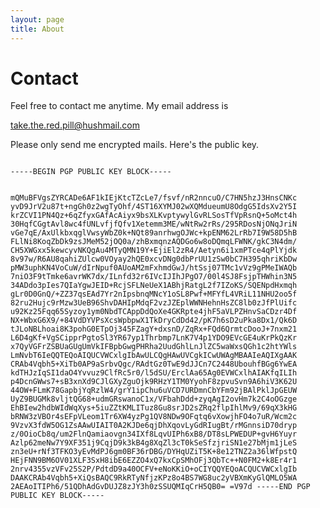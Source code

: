 ```yaml
---
layout: page
title: About
---
```


Contact
=====

Feel free to contact me anytime. My email address is 

[take.the.red.pill@hushmail.com](mailto:take.the.red.pill@hushmail.com)

Please only send me encrypted mails. Here's the public key.

<code>
-----BEGIN PGP PUBLIC KEY BLOCK-----

mQMuBFVgsZYRCADe6AF1kIEjKtcTZcLe7/fsvf/nR2nncuO/C7HN5hzJ3HnsCNKc
yvD9JrV2u87t+ngGh0z2wgTyOhf/4ST16XYMJ02wXQMdueumU8OdgG5IdsXv2Y5I
krZCVI1PN4Qz+6qZfyxGAfAcAiyx9bsXLKvptywylGvRLSosTfVpRsnQ+5oMct4h
30HqfCGgtAvl8wc4fUNLvfjfQfv1Xetemm3ME/wNtRw2rRs/295RDosNjONqJriN
vGe7qE/AxUlkbxqglVwsyWbZ0k+NQt89anrhwgOJWc+kpENM62LrRb7I9W58D5hB
FLlNi8KoqZbDk9zsJMeM52jOQ0a/zhBxmqnzAQDGo6w8oDQmqLFWNK/gkC3N4dm/
CH5XWGxx5kewcyvNKQgAu4MTyQMN19Y+EjiEl2zR4/Aetyn6i1xmPTce4qPlYjdk
8v97w/R6AU8qahiZUlcw0VOyay2hQE0xcvDNg0dbPrUU1zSw0bC7H395qhriKbDw
pMW3uphKN4VoCuW/dIrNpuf0AUoAM2mFxhmdGwJ/htSsj07TMc1vVz9gPMeIWAQb
7niO3F9tTmke6avrWK7dx/ILnfd32r6IVcIJIhJPgO7/00l4SJ8FsjpTHWhin3N5
34ADdo3pIes7QIaYgwJEID+RcjSFLNeUeX1ABhjRatgL2f7IZoKS/SQENpdHxmqh
gLr0D0GnQ/+ZZ37qsEAd7Yr2nIpsbnqMNcY1oSL8Pwf+MFYfL4VRiL11NHU2oo5f
82ru2Hujc9rMzw3UeB96ShvDAHIpMdqF2vzJZEplWWNHehnHsZC8lb0zJfPlUifc
u92Kz25Fqq65Syzoy1ym0NbdTCAppDdQoXe4GKRpte4jhF5aVLPZHnvSaCDzr4Df
NX+WbxG6X9/+84VdDYVPsXcsWpbpwX1TkDryCdDd42/pK7h6sD2uPka8Dx1/Qk6D
tJLoNBLhoai8K3pohG0ETpOj345FZagY+dxsnD/ZqRx+FQd6QrmtcDooJ+7nxm21
L6D4gKf+VgSCipprPgtoSl3YR67yp1Thrbmp7LnK7V4p1YDO9EVcGE4uKrPkQzKr
x7QyVGFrZSBUaGUgUmVkIFBpbGwgPHRha2UudGhlLnJlZC5waWxsQGh1c2htYWls
LmNvbT6IeQQTEQoAIQUCVWCxlgIbAwULCQgHAwUVCgkICwUWAgMBAAIeAQIXgAAK
CRAb4Vqbh5+XiTb0AP9aSrbvQgc/RAdtGz0TwE9dJJCn7C2448UbouhfBGg6YwEA
kdTHJzIqSI1daO4Yvvuz9ClfRc5r0/l5dSU/ErclAa65Ag0EVWCxlhAIAKfqILIh
p4DcnGWws7+sB3xnXd9CJlGXyZguOjk9RHzY1TM0YyohF8zpvuSvn9A6hiV3K62U
44OW+FLmK78GapbjYqRzlW4/grY1ipChu6uVCD7URDmnCbYFm92jBAlPklJpGEUW
UyZ9BUGMk8vljtQG68+udmGRswanoC1x/VFbahDdd+zyqAgI2ovHm7k2C4oOGzge
EhBIew2hdbWIdWqXys+5iuZZtKMLITuz8Gu8srJD2sZRq2flpIhlMv9/69qX3kHG
bRNW3zVBOr4sEFpVLeom1Tr6XW4yzPg1QV8NDw9OFqtq6vXowjhFO4o7uR/Wcm2c
9VzvX3fdW5OG1ZsAAwUIAIT0A2KJDe6qjDhXqovLyGdRIugBt/rMGnnsiD70dryp
z/0OioCb8q/um2FlnQamiaovgn34IXf8LqvUIPh6xB8/DT8sLPWEDUP+gvH6Yuyr
Azlp62meNw7Y9XF351j9CqjD9k3kB4g8XqZl3cT0kSeSfzjriSN1e27bMjm1jLeS
zn3eU+rNf3TFKO3yEvMdPJ6gm0BF36rDBG/DYHqUZiT5K+8e12TNZ2a36lWfpstQ
HEjFNN9BM6OV01XLF3SxH8ibE6EZZO4xQ7kxCpSMhOFj3QbTc++N0FM2+k8Er4r1
2nrv4355vzVFv25S2P/PdtdD9a40OCFV+eNoKKiO+oCIYQQYEQoACQUCVWCxlgIb
DAAKCRAb4Vqbh5+XiQsBAQC9RkRTyNfjzKPz8o4BS7WG8uc2yVBXmKyGlQMLO5WA
2AEAoITIPh6/51QDhAdGvDUJZ8zJY3h0zSSUQMIqCrH5QB0=
=V97d
-----END PGP PUBLIC KEY BLOCK-----
</code>
